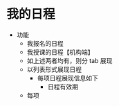 # 我的日程

* 功能
	* 我报名的日程
	* 我授课的日程【机构端】
	* 如上述两者均有，则分 tab 展现
	* 以列表形式展现日程
		* 每项日程展现信息如下
			* 日程有效期
	* 每项
<!--stackedit_data:
eyJoaXN0b3J5IjpbMTA2MTA0Njk2OCwxMzg2MTA3MjcxLC0xMz
c3NzAxODU4LDEzOTIwNzYwMTQsLTIwODg3NDY2MTJdfQ==
-->